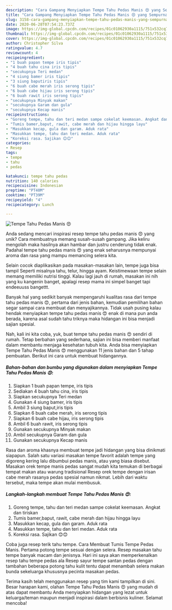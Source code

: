 ```yaml
---
description: "Cara Gampang Menyiapkan Tempe Tahu Pedas Manis 😍 yang Sempurna"
title: "Cara Gampang Menyiapkan Tempe Tahu Pedas Manis 😍 yang Sempurna"
slug: 3158-cara-gampang-menyiapkan-tempe-tahu-pedas-manis-yang-sempurna
date: 2020-06-28T07:54:23.737Z
image: https://img-global.cpcdn.com/recipes/01c01062930a1115/751x532cq70/tempe-tahu-pedas-manis-😍-foto-resep-utama.jpg
thumbnail: https://img-global.cpcdn.com/recipes/01c01062930a1115/751x532cq70/tempe-tahu-pedas-manis-😍-foto-resep-utama.jpg
cover: https://img-global.cpcdn.com/recipes/01c01062930a1115/751x532cq70/tempe-tahu-pedas-manis-😍-foto-resep-utama.jpg
author: Christopher Silva
ratingvalue: 4.7
reviewcount: 4
recipeingredient:
- "1 buah papan tempe iris tipis"
- "4 buah tahu cina iris tipis"
- "secukupnya Teri medan"
- "4 siung bamer iris tipis"
- "3 siung baputiris tipis"
- "6 buah cabe merah iris serong tipis"
- "6 buah cabe hijau iris serong tipis"
- "6 buah rawit iris serong tipis"
- "secukupnya Minyak makan"
- "secukupnya Garam dan gula"
- "secukupnya Kecap manis"
recipeinstructions:
- "Goreng tempe, tahu dan teri medan sampe cokelat keemasan. Angkat dan tiriskan"
- "Tumis bamer,baput, rawit, cabe merah dan hijau hingga layu"
- "Masukkan kecap, gula dan garam. Aduk rata"
- "Masukkan tempe, tahu dan teri medan. Aduk rata"
- "Koreksi rasa. Sajikan 😊😊"
categories:
- Resep
tags:
- tempe
- tahu
- pedas

katakunci: tempe tahu pedas 
nutrition: 140 calories
recipecuisine: Indonesian
preptime: "PT40M"
cooktime: "PT39M"
recipeyield: "4"
recipecategory: Lunch

---
```



![Tempe Tahu Pedas Manis 😍](https://img-global.cpcdn.com/recipes/01c01062930a1115/751x532cq70/tempe-tahu-pedas-manis-😍-foto-resep-utama.jpg)

Anda sedang mencari inspirasi resep tempe tahu pedas manis 😍 yang unik? Cara membuatnya memang susah-susah gampang. Jika keliru mengolah maka hasilnya akan hambar dan justru cenderung tidak enak. Padahal tempe tahu pedas manis 😍 yang enak seharusnya mempunyai aroma dan rasa yang mampu memancing selera kita.

Selain cocok diaplikasikan pada masakan-masakan lain, tempe juga bisa tampil Seperti misalnya tahu, telur, hingga ayam. Keistimewaan tempe selain memang memiliki nutrisi tinggi. Kalau lagi jauh di rumah, masakan ini nih yang ku kangenin banget, apalagi resep mama ini simpel banget tapi endeeuuss bangettt.

Banyak hal yang sedikit banyak mempengaruhi kualitas rasa dari tempe tahu pedas manis 😍, pertama dari jenis bahan, kemudian pemilihan bahan segar sampai cara membuat dan menyajikannya. Tidak usah pusing kalau hendak menyiapkan tempe tahu pedas manis 😍 enak di mana pun anda berada, karena asal sudah tahu triknya maka hidangan ini bisa menjadi sajian spesial.


Nah, kali ini kita coba, yuk, buat tempe tahu pedas manis 😍 sendiri di rumah. Tetap berbahan yang sederhana, sajian ini bisa memberi manfaat dalam membantu menjaga kesehatan tubuh kita. Anda bisa menyiapkan Tempe Tahu Pedas Manis 😍 menggunakan 11 jenis bahan dan 5 tahap pembuatan. Berikut ini cara untuk membuat hidangannya.

<!--inarticleads1-->

##### Bahan-bahan dan bumbu yang digunakan dalam menyiapkan Tempe Tahu Pedas Manis 😍:

1. Siapkan 1 buah papan tempe, iris tipis
1. Sediakan 4 buah tahu cina, iris tipis
1. Siapkan secukupnya Teri medan
1. Gunakan 4 siung bamer, iris tipis
1. Ambil 3 siung baput,iris tipis
1. Siapkan 6 buah cabe merah, iris serong tipis
1. Siapkan 6 buah cabe hijau, iris serong tipis
1. Ambil 6 buah rawit, iris serong tipis
1. Gunakan secukupnya Minyak makan
1. Ambil secukupnya Garam dan gula
1. Gunakan secukupnya Kecap manis


Rasa dan aroma khasnya membuat tempe jadi hidangan yang bisa dinikmati siapapun. Salah satu variasi masakan tempe favorit adalah tempe yang digoreng kering lalu dibumbui pedas manis, atau yang biasa disebut. Masakan orek tempe manis pedas sangat mudah kita temukan di berbagai tempat makan atau warung tradisional Resep orek tempe dengan irisan cabe merah rasanya pedas spesial namun nikmat. Lebih dari waktu tersebut, maka tempe akan mulai membusuk. 

<!--inarticleads2-->

##### Langkah-langkah membuat Tempe Tahu Pedas Manis 😍:

1. Goreng tempe, tahu dan teri medan sampe cokelat keemasan. Angkat dan tiriskan
1. Tumis bamer,baput, rawit, cabe merah dan hijau hingga layu
1. Masukkan kecap, gula dan garam. Aduk rata
1. Masukkan tempe, tahu dan teri medan. Aduk rata
1. Koreksi rasa. Sajikan 😊😊


Coba juga resep terik tahu tempe. Cara Membuat Tumis Tempe Pedas Manis. Pertama potong tempe sesuai dengan selera. Resep masakan tahu tempe banyak macam dan jenisnya. Hari ini saya akan memperkenalkan resep tahu tempe pedas ala Resep sayur tempe santan pedas dengan tambahan beberapa potong tahu kulit tentu dapat menambah selera makan bunda sekeluarga khususnya pecinta masakan pedas. 

Terima kasih telah menggunakan resep yang tim kami tampilkan di sini. Besar harapan kami, olahan Tempe Tahu Pedas Manis 😍 yang mudah di atas dapat membantu Anda menyiapkan hidangan yang lezat untuk keluarga/teman maupun menjadi inspirasi dalam berbisnis kuliner. Selamat mencoba!
